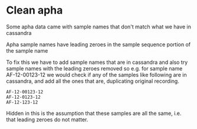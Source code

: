 # Clean apha

Some apha data came with sample names that don't match what we have in cassandra
 
Apha sample names have leading zeroes in the sample sequence portion of the sample name 
 
To fix this we have to add sample names that are in cassandra and also try sample names with the leading zeroes removed so e.g. for sample name AF-12-00123-12 we would check if any of the samples like following are in cassandra, and add all the ones that are, duplicating original recording. 
 
    AF-12-00123-12
    AF-12-0123-12
    AF-12-123-12

Hidden in this is the assumption that these samples are all the same, i.e. that leading zeroes do not matter.